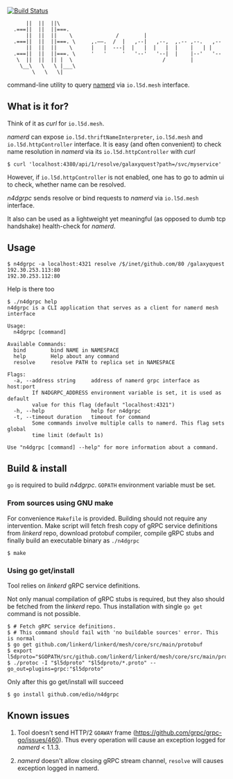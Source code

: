 [![Build Status](https://travis-ci.org/edio/n4dgrpc.svg?branch=master)](https://travis-ci.org/edio/n4dgrpc)

```
      ||  ||  ||\
  .===||  ||  ||===.
      ||  ||  ||    \              /        |             
  .===||  ||  ||===. \     ,.——.  /  |   ,--|   ,--,  ,.-- ,--.   ,--
      ||  ||  ||    \      |   |  ---|  |   |  |   |  |    |   | |
  .===||  ||  ||===. \     '   '     '   '--'   '--|  |    |--'   '--
   \  ||  ||  || |  \                             /        |
    \__\   \   \ |___\                             
        \   \   \|
```

command-line utility to query [namerd](https://github.com/linkerd/linkerd) via
`io.l5d.mesh` interface.

## What is it for?

Think of it as _curl_ for `io.l5d.mesh`.

_namerd_ can expose `io.l5d.thriftNameInterpreter`, `io.l5d.mesh` and
`io.l5d.httpController` interface. It is easy (and often convenient) to check name
resolution in _namerd_ via its `io.l5d.httpController` with _curl_

```
$ curl 'localhost:4380/api/1/resolve/galaxyquest?path=/svc/myservice'
```

However, if `io.l5d.httpController` is not enabled, one has to go to admin ui to
check, whether name can be resolved.

_n4dgrpc_ sends resolve or bind requests to _namerd_  via `io.l5d.mesh`
interface.

It also can be used as a lightweight yet meaningful (as opposed to dumb tcp
handshake) health-check for _namerd_.

## Usage

```
$ n4dgrpc -a localhost:4321 resolve /$/inet/github.com/80 /galaxyquest
192.30.253.113:80
192.30.253.112:80
```

Help is there too
```
$ ./n4dgrpc help
n4dgrpc is a CLI application that serves as a client for namerd mesh interface

Usage:
  n4dgrpc [command]

Available Commands:
  bind        bind NAME in NAMESPACE
  help        Help about any command
  resolve     resolve PATH to replica set in NAMESPACE

Flags:
  -a, --address string     address of namerd grpc interface as host:port
        If N4DGRPC_ADDRESS environment variable is set, it is used as default
        value for this flag (default "localhost:4321")
  -h, --help               help for n4dgrpc
  -t, --timeout duration   timeout for command
        Some commands involve multiple calls to namerd. This flag sets global
        time limit (default 1s)

Use "n4dgrpc [command] --help" for more information about a command.
```

## Build & install

`go` is required to build _n4dgrpc_. `GOPATH` environment variable must be set.

### From sources using GNU make

For convenience `Makefile` is provided. Building should not require any
intervention. Make script will fetch fresh copy of gRPC service definitions
from _linkerd_ repo, download protobuf compiler, compile gRPC stubs and finally
build an executable binary as `./n4dgrpc`

```
$ make
```

### Using go get/install

Tool relies on _linkerd_ gRPC service definitions.

Not only manual compilation of gRPC stubs is required, but they also should be
fetched from the _linkerd_ repo. Thus installation with single `go get` command
is not possible.

```
$ # Fetch gRPC service definitions.
$ # This command should fail with 'no buildable sources' error. This is normal
$ go get github.com/linkerd/linkerd/mesh/core/src/main/protobuf
$ export l5dproto="$GOPATH/src/github.com/linkerd/linkerd/mesh/core/src/main/protobuf"
$ ./protoc -I "$l5dproto" "$l5dproto/*.proto" --go_out=plugins=grpc:"$l5dproto"
```

Only after this go get/install will succeed

```
$ go install github.com/edio/n4dgrpc
```

## Known issues

1. Tool doesn't send HTTP/2 `GOAWAY` frame
(https://github.com/grpc/grpc-go/issues/460). Thus every operation will cause
an exception logged for _namerd_ < 1.1.3.

2. _namerd_ doesn't allow closing gRPC stream channel, `resolve` will causes
exception logged in namerd.
